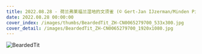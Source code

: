 ```yaml
---
title: 2022.08.28 - 荷兰弗莱福兰湿地的文须雀 (© Gert-Jan IJzerman/Minden Pictures)
date: 2022.08.28 00:00:00
cover_index: /images/thumbs/BeardedTit_ZH-CN0065279700_533x300.jpg
cover_detail: /images/BeardedTit_ZH-CN0065279700_1920x1080.jpg
---
```


![BeardedTit](/images/BeardedTit_ZH-CN0065279700_1920x1080.jpg)
